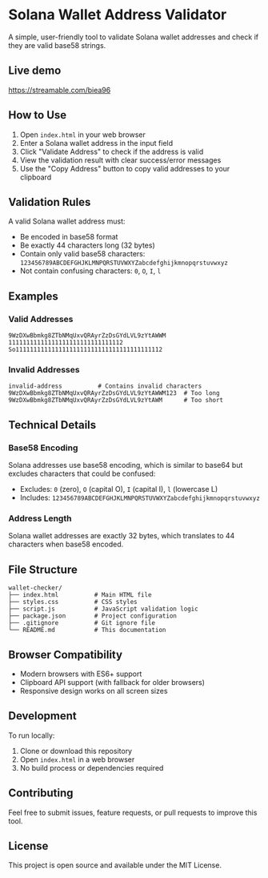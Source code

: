 # Solana Wallet Address Validator

A simple, user-friendly tool to validate Solana wallet addresses and check if they are valid base58 strings.

## Live demo

https://streamable.com/biea96

## How to Use

1. Open `index.html` in your web browser
2. Enter a Solana wallet address in the input field
3. Click "Validate Address" to check if the address is valid
4. View the validation result with clear success/error messages
5. Use the "Copy Address" button to copy valid addresses to your clipboard

## Validation Rules

A valid Solana wallet address must:

- Be encoded in base58 format
- Be exactly 44 characters long (32 bytes)
- Contain only valid base58 characters: `123456789ABCDEFGHJKLMNPQRSTUVWXYZabcdefghijkmnopqrstuvwxyz`
- Not contain confusing characters: `0`, `O`, `I`, `l`

## Examples

### Valid Addresses
```
9WzDXwBbmkg8ZTbNMqUxvQRAyrZzDsGYdLVL9zYtAWWM
11111111111111111111111111111112
So11111111111111111111111111111111111111112
```

### Invalid Addresses
```
invalid-address          # Contains invalid characters
9WzDXwBbmkg8ZTbNMqUxvQRAyrZzDsGYdLVL9zYtAWWM123  # Too long
9WzDXwBbmkg8ZTbNMqUxvQRAyrZzDsGYdLVL9zYtAWM      # Too short
```

## Technical Details

### Base58 Encoding
Solana addresses use base58 encoding, which is similar to base64 but excludes characters that could be confused:
- Excludes: `0` (zero), `O` (capital O), `I` (capital I), `l` (lowercase L)
- Includes: `123456789ABCDEFGHJKLMNPQRSTUVWXYZabcdefghijkmnopqrstuvwxyz`

### Address Length
Solana wallet addresses are exactly 32 bytes, which translates to 44 characters when base58 encoded.

## File Structure

```
wallet-checker/
├── index.html          # Main HTML file
├── styles.css          # CSS styles
├── script.js           # JavaScript validation logic
├── package.json        # Project configuration
├── .gitignore          # Git ignore file
└── README.md           # This documentation
```

## Browser Compatibility

- Modern browsers with ES6+ support
- Clipboard API support (with fallback for older browsers)
- Responsive design works on all screen sizes

## Development

To run locally:
1. Clone or download this repository
2. Open `index.html` in a web browser
3. No build process or dependencies required

## Contributing

Feel free to submit issues, feature requests, or pull requests to improve this tool.

## License

This project is open source and available under the MIT License.